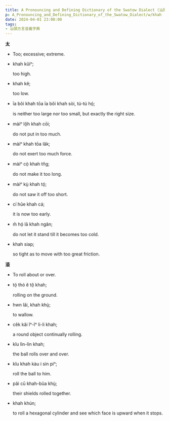 ```yaml
---
title: A Pronouncing and Defining Dictionary of the Swatow Dialect (汕頭方言音義字典) / khah
p: A_Pronouncing_and_Defining_Dictionary_of_the_Swatow_Dialect/w/khah
date: 2024-04-01 23:00:00
tags: 
- 汕頭方言音義字典
---
```



**太**
- Too; excessive; extreme.

- khah kûiⁿ;

  too high.

- khah kĕ;

  too low.

- īa bŏi khah tōa īa bŏi khah sòi, tú-tú hó̤;

  is neither too large nor too small, but exactly the right size.

- màiⁿ lô̤h khah cōi;

  do not put in too much.

- màiⁿ khah tōa lâk;

  do not exert too much force.

- màiⁿ cò̤ khah tn̂g;

  do not make it too long.

- màiⁿ kṳ̀ khah tó̤;

  do not saw it off too short.

- cí hûe khah cá;

  it is now too early.

- m̄ hó̤ lā khah ngân;

  do not let it stand till it becomes too cold.

- khah siap;

  so tight as to move with too great friction.

**滾**
- To roll about or over.

- tó̤ thó ĕ tŏ̤ khah;

  rolling on the ground.

- hwn lâi, khah khṳ̀;

  to wallow.

- cêk kâi îⁿ-îⁿ li-li khah;

  a round object continually rolling.

- kîu lìn-lìn khah;

  the ball rolls over and over.

- kîu khah kàu i sin piⁿ;

  roll the ball to him.

- pâi cū khah-bûa khṳ̀;

  their shields rolled together.

- khah khún;

  to roll a hexagonal cylinder and see which face is upward when it stops.